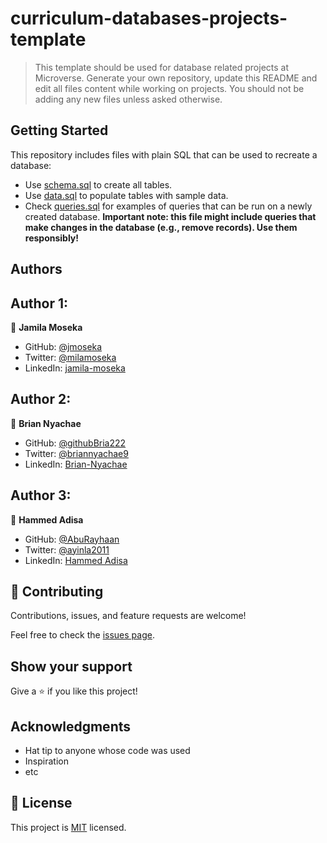 # curriculum-databases-projects-template

> This template should be used for database related projects at Microverse.
> Generate your own repository, update this README and edit all files content while working on projects. You should not be adding any new files unless asked otherwise.


## Getting Started

This repository includes files with plain SQL that can be used to recreate a database:

- Use [schema.sql](./schema.sql) to create all tables.
- Use [data.sql](./data.sql) to populate tables with sample data.
- Check [queries.sql](./queries.sql) for examples of queries that can be run on a newly created database. **Important note: this file might include queries that make changes in the database (e.g., remove records). Use them responsibly!**


## Authors

## Author 1:

👤 **Jamila Moseka**

- GitHub: [@jmoseka](https://github.com/jmoseka)
- Twitter: [@milamoseka](https://twitter.com/milamoseka)
- LinkedIn: [jamila-moseka](https://linkedin.com/in/jamila-moseka)

## Author 2:
👤 **Brian Nyachae**

- GitHub: [@githubBria222](https://github.com/Bria222)
- Twitter: [@briannyachae9](https://twitter.com/briannyachae9)
- LinkedIn: [Brian-Nyachae](https://linkedin.com/in/brian-nyachae)

## Author 3:
👤 **Hammed Adisa**

- GitHub: [@AbuRayhaan](https://github.com/aburayhaan)
- Twitter: [@ayinla2011](https://twitter.com/Ayinla2011)
- LinkedIn: [Hammed Adisa](https://linkedin.com/in/hammed-adisa)


## 🤝 Contributing

Contributions, issues, and feature requests are welcome!

Feel free to check the [issues page](../../issues/).

## Show your support

Give a ⭐️ if you like this project!

## Acknowledgments

- Hat tip to anyone whose code was used
- Inspiration
- etc

## 📝 License

This project is [MIT](./MIT.md) licensed.
